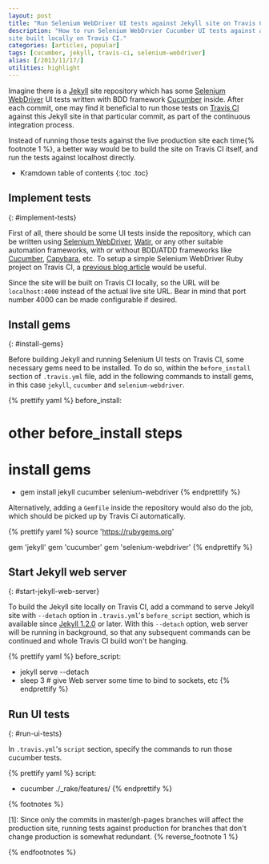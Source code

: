 ```yaml
---
layout: post
title: "Run Selenium WebDriver UI tests against Jekyll site on Travis CI"
description: "How to run Selenium WebDrvier Cucumber UI tests against a Jekyll
site built locally on Travis CI."
categories: [articles, popular]
tags: [cucumber, jekyll, travis-ci, selenium-webdriver]
alias: [/2013/11/17/]
utilities: highlight
---
```

Imagine there is a [Jekyll][Jekyll] site repository
which has some [Selenium WebDriver][Selenium WebDriver] UI tests written with BDD framework [Cucumber][Cucumber] inside.
After each commit, one may find it beneficial to run those tests on [Travis CI][Travis CI]
against this Jekyll site in that particular commit, as part of the continuous integration process.

Instead of running those tests against the live production site each time{% footnote 1 %},
a better way would be to build the site on Travis CI itself, and run the tests against localhost directly.

* Kramdown table of contents
{:toc .toc}

## Implement tests
{: #implement-tests}

First of all, there should be some UI tests inside the repository,
which can be written using [Selenium WebDriver][Selenium WebDriver], [Watir][Watir],
or any other suitable automation frameworks,
with or without BDD/ATDD frameworks like [Cucumber][Cucumber], [Capybara][Capybara], etc.
To setup a simple Selenium WebDriver Ruby project on Travis CI,
a [previous blog article][previous blog article] would be useful.

Since the site will be built on Travis CI locally, so the URL will be
`localhost:4000` instead of the actual live site URL.
Bear in mind that port number 4000 can be made configurable if desired.

## Install gems
{: #install-gems}

Before building Jekyll and running Selenium UI tests on Travis CI,
some necessary gems need to be installed.
To do so, within the `before_install` section of `.travis.yml` file,
add in the following commands to install gems, in this case
`jekyll`, `cucumber` and `selenium-webdriver`.

{% prettify yaml %}
before_install:
  # other before_install steps

  # install gems
  - gem install jekyll cucumber selenium-webdriver
{% endprettify %}

Alternatively, adding a `Gemfile` inside the repository would also do the job, which should be picked up by Travis Ci automatically.

{% prettify yaml %}
source 'https://rubygems.org'

gem 'jekyll'
gem 'cucumber'
gem 'selenium-webdriver'
{% endprettify %}

## Start Jekyll web server
{: #start-jekyll-web-server}

To build the Jekyll site locally on Travis CI,
add a command to serve Jekyll site with `--detach` option in `.travis.yml`'s `before_script` section,
which is available since [Jekyll 1.2.0][Jekyll 1.2.0] or later.
With this `--detach` option, web server will be running in background,
so that any subsequent commands can be continued and whole Travis CI build won't be hanging.

{% prettify yaml %}
before_script:
  - jekyll serve --detach
  - sleep 3 # give Web server some time to bind to sockets, etc
{% endprettify %}


## Run UI tests
{: #run-ui-tests}

In `.travis.yml`'s `script` section, specify the commands to run those cucumber tests.

{% prettify yaml %}
script:
  -  cucumber ./_rake/features/
{% endprettify %}

{% footnotes %}
<p id="footnote-1">
[1]: Since only the commits in master/gh-pages branches will affect the production site,
running tests against production for branches that don't change production is somewhat redundant.
{% reverse_footnote 1 %}
</p>
{% endfootnotes %}

[Jekyll]: http://jekyllrb.com/
[Travis CI]: https://travis-ci.org/
[Selenium WebDriver]: http://docs.seleniumhq.org/
[Watir]: http://watir.com/
[Cucumber]: http://cukes.info/
[Capybara]: http://jnicklas.github.io/capybara/
[previous blog article]: /2013/06/15/setup-a-selenium-webdriver-ruby-project-on-travis-ci/
[Jekyll 1.2.0]: http://jekyllrb.com/news/2013/09/06/jekyll-1-2-0-released/
